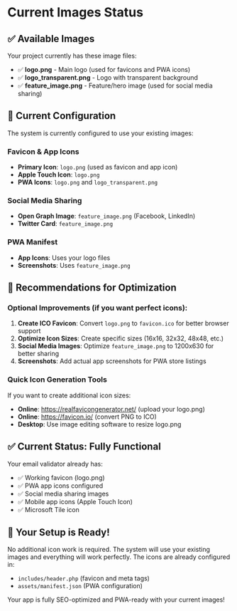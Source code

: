 # Current Images Status

## ✅ Available Images

Your project currently has these image files:

- ✅ **logo.png** - Main logo (used for favicons and PWA icons)
- ✅ **logo_transparent.png** - Logo with transparent background
- ✅ **feature_image.png** - Feature/hero image (used for social media sharing)

## 🔧 Current Configuration

The system is currently configured to use your existing images:

### Favicon & App Icons

- **Primary Icon**: `logo.png` (used as favicon and app icon)
- **Apple Touch Icon**: `logo.png`
- **PWA Icons**: `logo.png` and `logo_transparent.png`

### Social Media Sharing

- **Open Graph Image**: `feature_image.png` (Facebook, LinkedIn)
- **Twitter Card**: `feature_image.png`

### PWA Manifest

- **App Icons**: Uses your logo files
- **Screenshots**: Uses `feature_image.png`

## 🎯 Recommendations for Optimization

### Optional Improvements (if you want perfect icons):

1. **Create ICO Favicon**: Convert `logo.png` to `favicon.ico` for better browser support
2. **Optimize Icon Sizes**: Create specific sizes (16x16, 32x32, 48x48, etc.)
3. **Social Media Images**: Optimize `feature_image.png` to 1200x630 for better sharing
4. **Screenshots**: Add actual app screenshots for PWA store listings

### Quick Icon Generation Tools

If you want to create additional icon sizes:

- **Online**: https://realfavicongenerator.net/ (upload your logo.png)
- **Online**: https://favicon.io/ (convert PNG to ICO)
- **Desktop**: Use image editing software to resize logo.png

## ✅ Current Status: Fully Functional

Your email validator already has:

- ✅ Working favicon (logo.png)
- ✅ PWA app icons configured
- ✅ Social media sharing images
- ✅ Mobile app icons (Apple Touch Icon)
- ✅ Microsoft Tile icon

## 🚀 Your Setup is Ready!

No additional icon work is required. The system will use your existing images and everything will work perfectly. The icons are already configured in:

- `includes/header.php` (favicon and meta tags)
- `assets/manifest.json` (PWA configuration)

Your app is fully SEO-optimized and PWA-ready with your current images!
